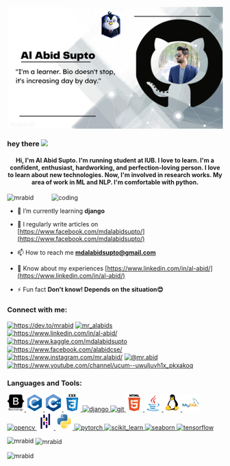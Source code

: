 ![logo](https://github.com/mrabid/mrabid/blob/main/Abid%20Git.png)

### hey there <img src="https://media.giphy.com/media/hvRJCLFzcasrR4ia7z/giphy.gif" width="25px">
<h4 align="center">Hi, I'm Al Abid Supto. I'm running student at IUB. I love to learn. I'm a confident, enthusiast, hardworking, and perfection-loving person. I love to learn about new technologies. Now, I'm involved in research works. My area of work in ML and NLP. I'm comfortable with python.</h4>

<img align="right" alt="coding" width="400" src="https://cdn.dribbble.com/users/1292677/screenshots/6139167/media/fcf7fd0c619bb87706533079240915f3.gif">
<p align="left"> <img src="https://komarev.com/ghpvc/?username=mrabid&label=Profile%20views&color=0e75b6&style=flat" alt="mrabid" /> </p>

- 🌱 I’m currently learning **django**

- 📝 I regularly write articles on [https://www.facebook.com/mdalabidsupto/](https://www.facebook.com/mdalabidsupto/)

- 📫 How to reach me **mdalabidsupto@gmail.com**

- 📄 Know about my experiences [https://www.linkedin.com/in/al-abid/](https://www.linkedin.com/in/al-abid/)

- ⚡ Fun fact **Don't know! Depends on the situation😊**

<h3 align="left">Connect with me:</h3>
<p align="left">
<a href="https://dev.to/https://dev.to/mrabid" target="blank"><img align="center" src="https://raw.githubusercontent.com/rahuldkjain/github-profile-readme-generator/master/src/images/icons/Social/devto.svg" alt="https://dev.to/mrabid" height="30" width="40" /></a>
<a href="https://twitter.com/mr_alabids" target="blank"><img align="center" src="https://raw.githubusercontent.com/rahuldkjain/github-profile-readme-generator/master/src/images/icons/Social/twitter.svg" alt="mr_alabids" height="30" width="40" /></a>
<a href="https://linkedin.com/in/https://www.linkedin.com/in/al-abid/" target="blank"><img align="center" src="https://raw.githubusercontent.com/rahuldkjain/github-profile-readme-generator/master/src/images/icons/Social/linked-in-alt.svg" alt="https://www.linkedin.com/in/al-abid/" height="30" width="40" /></a>
<a href="https://kaggle.com/https://www.kaggle.com/mdalabidsupto" target="blank"><img align="center" src="https://raw.githubusercontent.com/rahuldkjain/github-profile-readme-generator/master/src/images/icons/Social/kaggle.svg" alt="https://www.kaggle.com/mdalabidsupto" height="30" width="40" /></a>
<a href="https://fb.com/https://www.facebook.com/alabidcse/" target="blank"><img align="center" src="https://raw.githubusercontent.com/rahuldkjain/github-profile-readme-generator/master/src/images/icons/Social/facebook.svg" alt="https://www.facebook.com/alabidcse/" height="30" width="40" /></a>
<a href="https://instagram.com/https://www.instagram.com/mr.alabid/" target="blank"><img align="center" src="https://raw.githubusercontent.com/rahuldkjain/github-profile-readme-generator/master/src/images/icons/Social/instagram.svg" alt="https://www.instagram.com/mr.alabid/" height="30" width="40" /></a>
<a href="https://medium.com/@mr.abid" target="blank"><img align="center" src="https://raw.githubusercontent.com/rahuldkjain/github-profile-readme-generator/master/src/images/icons/Social/medium.svg" alt="@mr.abid" height="30" width="40" /></a>
<a href="https://www.youtube.com/c/https://www.youtube.com/channel/ucum--uwuljuvh1x_pkxakoq" target="blank"><img align="center" src="https://raw.githubusercontent.com/rahuldkjain/github-profile-readme-generator/master/src/images/icons/Social/youtube.svg" alt="https://www.youtube.com/channel/ucum--uwuljuvh1x_pkxakoq" height="30" width="40" /></a>
</p>

<h3 align="left">Languages and Tools:</h3>
<p align="left"> <a href="https://getbootstrap.com" target="_blank" rel="noreferrer"> <img src="https://raw.githubusercontent.com/devicons/devicon/master/icons/bootstrap/bootstrap-plain-wordmark.svg" alt="bootstrap" width="40" height="40"/> </a> <a href="https://www.cprogramming.com/" target="_blank" rel="noreferrer"> <img src="https://raw.githubusercontent.com/devicons/devicon/master/icons/c/c-original.svg" alt="c" width="40" height="40"/> </a> <a href="https://www.w3schools.com/cpp/" target="_blank" rel="noreferrer"> <img src="https://raw.githubusercontent.com/devicons/devicon/master/icons/cplusplus/cplusplus-original.svg" alt="cplusplus" width="40" height="40"/> </a> <a href="https://www.w3schools.com/css/" target="_blank" rel="noreferrer"> <img src="https://raw.githubusercontent.com/devicons/devicon/master/icons/css3/css3-original-wordmark.svg" alt="css3" width="40" height="40"/> </a> <a href="https://www.djangoproject.com/" target="_blank" rel="noreferrer"> <img src="https://cdn.worldvectorlogo.com/logos/django.svg" alt="django" width="40" height="40"/> </a> <a href="https://git-scm.com/" target="_blank" rel="noreferrer"> <img src="https://www.vectorlogo.zone/logos/git-scm/git-scm-icon.svg" alt="git" width="40" height="40"/> </a> <a href="https://www.w3.org/html/" target="_blank" rel="noreferrer"> <img src="https://raw.githubusercontent.com/devicons/devicon/master/icons/html5/html5-original-wordmark.svg" alt="html5" width="40" height="40"/> </a> <a href="https://www.java.com" target="_blank" rel="noreferrer"> <img src="https://raw.githubusercontent.com/devicons/devicon/master/icons/java/java-original.svg" alt="java" width="40" height="40"/> </a> <a href="https://www.linux.org/" target="_blank" rel="noreferrer"> <img src="https://raw.githubusercontent.com/devicons/devicon/master/icons/linux/linux-original.svg" alt="linux" width="40" height="40"/> </a> <a href="https://www.mysql.com/" target="_blank" rel="noreferrer"> <img src="https://raw.githubusercontent.com/devicons/devicon/master/icons/mysql/mysql-original-wordmark.svg" alt="mysql" width="40" height="40"/> </a> <a href="https://opencv.org/" target="_blank" rel="noreferrer"> <img src="https://www.vectorlogo.zone/logos/opencv/opencv-icon.svg" alt="opencv" width="40" height="40"/> </a> <a href="https://pandas.pydata.org/" target="_blank" rel="noreferrer"> <img src="https://raw.githubusercontent.com/devicons/devicon/2ae2a900d2f041da66e950e4d48052658d850630/icons/pandas/pandas-original.svg" alt="pandas" width="40" height="40"/> </a> <a href="https://www.python.org" target="_blank" rel="noreferrer"> <img src="https://raw.githubusercontent.com/devicons/devicon/master/icons/python/python-original.svg" alt="python" width="40" height="40"/> </a> <a href="https://pytorch.org/" target="_blank" rel="noreferrer"> <img src="https://www.vectorlogo.zone/logos/pytorch/pytorch-icon.svg" alt="pytorch" width="40" height="40"/> </a> <a href="https://scikit-learn.org/" target="_blank" rel="noreferrer"> <img src="https://upload.wikimedia.org/wikipedia/commons/0/05/Scikit_learn_logo_small.svg" alt="scikit_learn" width="40" height="40"/> </a> <a href="https://seaborn.pydata.org/" target="_blank" rel="noreferrer"> <img src="https://seaborn.pydata.org/_images/logo-mark-lightbg.svg" alt="seaborn" width="40" height="40"/> </a> <a href="https://www.tensorflow.org" target="_blank" rel="noreferrer"> <img src="https://www.vectorlogo.zone/logos/tensorflow/tensorflow-icon.svg" alt="tensorflow" width="40" height="40"/> </a> </p>

<p><img align="left" src="https://github-readme-stats.vercel.app/api/top-langs?username=mrabid&show_icons=true&locale=en&layout=compact" alt="mrabid" /></p>

<p>&nbsp;<img align="center" src="https://github-readme-stats.vercel.app/api?username=mrabid&show_icons=true&locale=en" alt="mrabid" /></p>

<p><img align="center" src="https://github-readme-streak-stats.herokuapp.com/?user=mrabid&" alt="mrabid" /></p>
